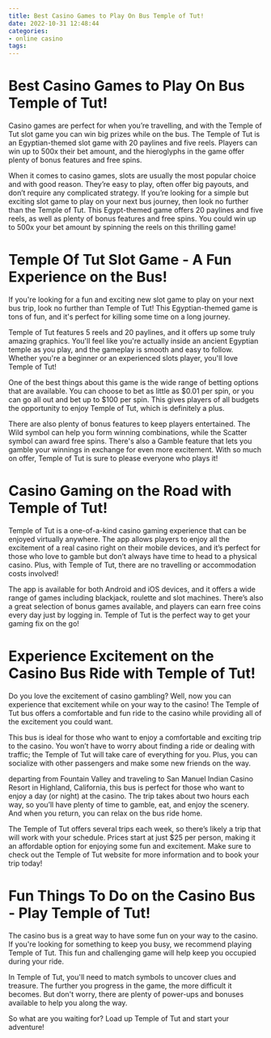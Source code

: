 ```yaml
---
title: Best Casino Games to Play On Bus Temple of Tut!
date: 2022-10-31 12:48:44
categories:
- online casino
tags:
---
```



#  Best Casino Games to Play On Bus Temple of Tut!

Casino games are perfect for when you’re travelling, and with the Temple of Tut slot game you can win big prizes while on the bus. The Temple of Tut is an Egyptian-themed slot game with 20 paylines and five reels. Players can win up to 500x their bet amount, and the hieroglyphs in the game offer plenty of bonus features and free spins.

When it comes to casino games, slots are usually the most popular choice and with good reason. They’re easy to play, often offer big payouts, and don’t require any complicated strategy. If you’re looking for a simple but exciting slot game to play on your next bus journey, then look no further than the Temple of Tut. This Egypt-themed game offers 20 paylines and five reels, as well as plenty of bonus features and free spins. You could win up to 500x your bet amount by spinning the reels on this thrilling game!

#  Temple Of Tut Slot Game - A Fun Experience on the Bus!

If you're looking for a fun and exciting new slot game to play on your next bus trip, look no further than Temple of Tut! This Egyptian-themed game is tons of fun, and it's perfect for killing some time on a long journey.

Temple of Tut features 5 reels and 20 paylines, and it offers up some truly amazing graphics. You'll feel like you're actually inside an ancient Egyptian temple as you play, and the gameplay is smooth and easy to follow. Whether you're a beginner or an experienced slots player, you'll love Temple of Tut!

One of the best things about this game is the wide range of betting options that are available. You can choose to bet as little as $0.01 per spin, or you can go all out and bet up to $100 per spin. This gives players of all budgets the opportunity to enjoy Temple of Tut, which is definitely a plus.

There are also plenty of bonus features to keep players entertained. The Wild symbol can help you form winning combinations, while the Scatter symbol can award free spins. There's also a Gamble feature that lets you gamble your winnings in exchange for even more excitement. With so much on offer, Temple of Tut is sure to please everyone who plays it!

#  Casino Gaming on the Road with Temple of Tut! 

Temple of Tut is a one-of-a-kind casino gaming experience that can be enjoyed virtually anywhere. The app allows players to enjoy all the excitement of a real casino right on their mobile devices, and it’s perfect for those who love to gamble but don’t always have time to head to a physical casino. Plus, with Temple of Tut, there are no travelling or accommodation costs involved!

The app is available for both Android and iOS devices, and it offers a wide range of games including blackjack, roulette and slot machines. There’s also a great selection of bonus games available, and players can earn free coins every day just by logging in. Temple of Tut is the perfect way to get your gaming fix on the go!

#  Experience Excitement on the Casino Bus Ride with Temple of Tut!

Do you love the excitement of casino gambling? Well, now you can experience that excitement while on your way to the casino! The Temple of Tut bus offers a comfortable and fun ride to the casino while providing all of the excitement you could want.

This bus is ideal for those who want to enjoy a comfortable and exciting trip to the casino. You won’t have to worry about finding a ride or dealing with traffic; the Temple of Tut will take care of everything for you. Plus, you can socialize with other passengers and make some new friends on the way.

 departing from Fountain Valley and traveling to San Manuel Indian Casino Resort in Highland, California, this bus is perfect for those who want to enjoy a day (or night) at the casino. The trip takes about two hours each way, so you’ll have plenty of time to gamble, eat, and enjoy the scenery. And when you return, you can relax on the bus ride home.

The Temple of Tut offers several trips each week, so there’s likely a trip that will work with your schedule. Prices start at just $25 per person, making it an affordable option for enjoying some fun and excitement. Make sure to check out the Temple of Tut website for more information and to book your trip today!

#  Fun Things To Do on the Casino Bus - Play Temple of Tut!

The casino bus is a great way to have some fun on your way to the casino. If you're looking for something to keep you busy, we recommend playing Temple of Tut. This fun and challenging game will help keep you occupied during your ride.

In Temple of Tut, you'll need to match symbols to uncover clues and treasure. The further you progress in the game, the more difficult it becomes. But don't worry, there are plenty of power-ups and bonuses available to help you along the way.

So what are you waiting for? Load up Temple of Tut and start your adventure!